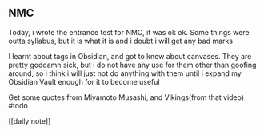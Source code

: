 ## NMC
Today, i wrote the entrance test for NMC, it was ok ok.
Some things were outta syllabus, but it is what it is and i doubt i will get any bad marks

I learnt about tags in Obsidian, and got to know about canvases. They are pretty goddamn sick, but i do not have any use for them other than goofing around, so i think i will just not do anything with them until i expand my Obsidian Vault enough for it to become useful


Get some quotes from Miyamoto Musashi, and Vikings(from that video) #todo 

[[daily note]]